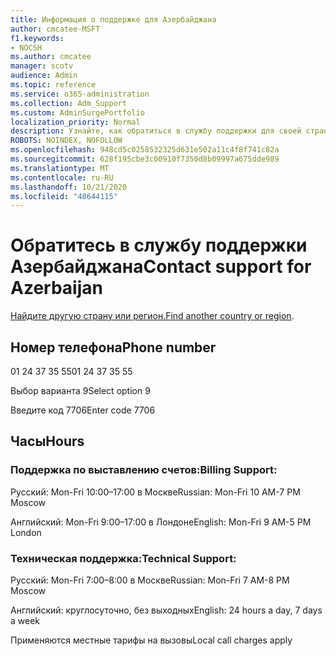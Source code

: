 ```yaml
---
title: Информация о поддержке для Азербайджана
author: cmcatee-MSFT
f1.keywords:
- NOCSH
ms.author: cmcatee
manager: scotv
audience: Admin
ms.topic: reference
ms.service: o365-administration
ms.collection: Adm_Support
ms.custom: AdminSurgePortfolio
localization_priority: Normal
description: Узнайте, как обратиться в службу поддержки для своей страны или региона.
ROBOTS: NOINDEX, NOFOLLOW
ms.openlocfilehash: 948cd5c0258532325d631e502a11c4f8f741c82a
ms.sourcegitcommit: 628f195cbe3c00910f7350d8b09997a675dde989
ms.translationtype: MT
ms.contentlocale: ru-RU
ms.lasthandoff: 10/21/2020
ms.locfileid: "48644115"
---
```

# <a name="contact-support-for-azerbaijan"></a><span data-ttu-id="d70ef-103">Обратитесь в службу поддержки Азербайджана</span><span class="sxs-lookup"><span data-stu-id="d70ef-103">Contact support for Azerbaijan</span></span>

<span data-ttu-id="d70ef-104">[Найдите другую страну или регион.](../contact-support-for-business-products.md)</span><span class="sxs-lookup"><span data-stu-id="d70ef-104">[Find another country or region](../contact-support-for-business-products.md).</span></span>

## <a name="phone-number"></a><span data-ttu-id="d70ef-105">Номер телефона</span><span class="sxs-lookup"><span data-stu-id="d70ef-105">Phone number</span></span>
<span data-ttu-id="d70ef-106">01 24 37 35 55</span><span class="sxs-lookup"><span data-stu-id="d70ef-106">01 24 37 35 55</span></span>

<span data-ttu-id="d70ef-107">Выбор варианта 9</span><span class="sxs-lookup"><span data-stu-id="d70ef-107">Select option 9</span></span>

<span data-ttu-id="d70ef-108">Введите код 7706</span><span class="sxs-lookup"><span data-stu-id="d70ef-108">Enter code 7706</span></span>

## <a name="hours"></a><span data-ttu-id="d70ef-109">Часы</span><span class="sxs-lookup"><span data-stu-id="d70ef-109">Hours</span></span>
### <a name="billing-support"></a><span data-ttu-id="d70ef-110">Поддержка по выставлению счетов:</span><span class="sxs-lookup"><span data-stu-id="d70ef-110">Billing Support:</span></span>

<span data-ttu-id="d70ef-111">Русский: Mon-Fri 10:00–17:00 в Москве</span><span class="sxs-lookup"><span data-stu-id="d70ef-111">Russian: Mon-Fri 10 AM-7 PM Moscow</span></span>

<span data-ttu-id="d70ef-112">Английский: Mon-Fri 9:00–17:00 в Лондоне</span><span class="sxs-lookup"><span data-stu-id="d70ef-112">English: Mon-Fri 9 AM-5 PM London</span></span>

### <a name="technical-support"></a><span data-ttu-id="d70ef-113">Техническая поддержка:</span><span class="sxs-lookup"><span data-stu-id="d70ef-113">Technical Support:</span></span>

<span data-ttu-id="d70ef-114">Русский: Mon-Fri 7:00–8:00 в Москве</span><span class="sxs-lookup"><span data-stu-id="d70ef-114">Russian: Mon-Fri 7 AM-8 PM Moscow</span></span>

<span data-ttu-id="d70ef-115">Английский: круглосуточно, без выходных</span><span class="sxs-lookup"><span data-stu-id="d70ef-115">English: 24 hours a day, 7 days a week</span></span>

<span data-ttu-id="d70ef-116">Применяются местные тарифы на вызовы</span><span class="sxs-lookup"><span data-stu-id="d70ef-116">Local call charges apply</span></span>
